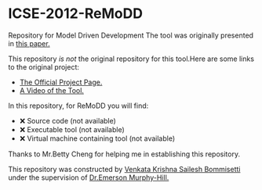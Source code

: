 # ICSE-2012-ReMoDD
Repository for Model Driven Development
The tool was originally presented in <a href="http://dl.acm.org/citation.cfm?id=2337458&CFID=565503184&CFTOKEN=24636741">this paper.</a>

This repository _is not_ the original repository for this tool.Here are some links to the original project:
* <a href="http://www.cs.colostate.edu/remodd/v1/">The Official Project Page.</a>
* <a href="https://www.youtube.com/watch?v=jSJHJyV6wSA">A Video of the Tool.</a>

In this repository, for ReMoDD you will find:
* :x: Source code (not available)
* :x: Executable tool (not available)
* :x: Virtual machine containing tool (not available)

Thanks to Mr.Betty Cheng for helping me in establishing this repository. 

This repository was constructed by <a href="https://github.com/saileshbvk">Venkata Krishna Sailesh Bommisetti</a> under the supervision of <a href="https://github.com/CaptainEmerson">Dr.Emerson Murphy-Hill.</a>
